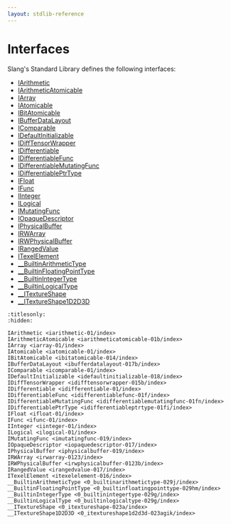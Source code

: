 ```yaml
---
layout: stdlib-reference
---
```

# Interfaces

Slang's Standard Library defines the following interfaces:

- [IArithmetic](iarithmetic-01/index)
- [IArithmeticAtomicable](iarithmeticatomicable-01b/index)
- [IArray](iarray-01/index)
- [IAtomicable](iatomicable-01/index)
- [IBitAtomicable](ibitatomicable-014/index)
- [IBufferDataLayout](ibufferdatalayout-017b/index)
- [IComparable](icomparable-01/index)
- [IDefaultInitializable](idefaultinitializable-018/index)
- [IDiffTensorWrapper](idifftensorwrapper-015b/index)
- [IDifferentiable](idifferentiable-01/index)
- [IDifferentiableFunc](idifferentiablefunc-01f/index)
- [IDifferentiableMutatingFunc](idifferentiablemutatingfunc-01fn/index)
- [IDifferentiablePtrType](idifferentiableptrtype-01fi/index)
- [IFloat](ifloat-01/index)
- [IFunc](ifunc-01/index)
- [IInteger](iinteger-01/index)
- [ILogical](ilogical-01/index)
- [IMutatingFunc](imutatingfunc-019/index)
- [IOpaqueDescriptor](iopaquedescriptor-017/index)
- [IPhysicalBuffer](iphysicalbuffer-019/index)
- [IRWArray](irwarray-0123/index)
- [IRWPhysicalBuffer](irwphysicalbuffer-0123b/index)
- [IRangedValue](irangedvalue-017/index)
- [ITexelElement](itexelelement-016/index)
- [\_\_BuiltinArithmeticType](0_builtinarithmetictype-029j/index)
- [\_\_BuiltinFloatingPointType](0_builtinfloatingpointtype-029hm/index)
- [\_\_BuiltinIntegerType](0_builtinintegertype-029g/index)
- [\_\_BuiltinLogicalType](0_builtinlogicaltype-029g/index)
- [\_\_ITextureShape](0_itextureshape-023a/index)
- [\_\_ITextureShape1D2D3D](0_itextureshape1d2d3d-023agik/index)

```{toctree}
:titlesonly:
:hidden:

IArithmetic <iarithmetic-01/index>
IArithmeticAtomicable <iarithmeticatomicable-01b/index>
IArray <iarray-01/index>
IAtomicable <iatomicable-01/index>
IBitAtomicable <ibitatomicable-014/index>
IBufferDataLayout <ibufferdatalayout-017b/index>
IComparable <icomparable-01/index>
IDefaultInitializable <idefaultinitializable-018/index>
IDiffTensorWrapper <idifftensorwrapper-015b/index>
IDifferentiable <idifferentiable-01/index>
IDifferentiableFunc <idifferentiablefunc-01f/index>
IDifferentiableMutatingFunc <idifferentiablemutatingfunc-01fn/index>
IDifferentiablePtrType <idifferentiableptrtype-01fi/index>
IFloat <ifloat-01/index>
IFunc <ifunc-01/index>
IInteger <iinteger-01/index>
ILogical <ilogical-01/index>
IMutatingFunc <imutatingfunc-019/index>
IOpaqueDescriptor <iopaquedescriptor-017/index>
IPhysicalBuffer <iphysicalbuffer-019/index>
IRWArray <irwarray-0123/index>
IRWPhysicalBuffer <irwphysicalbuffer-0123b/index>
IRangedValue <irangedvalue-017/index>
ITexelElement <itexelelement-016/index>
__BuiltinArithmeticType <0_builtinarithmetictype-029j/index>
__BuiltinFloatingPointType <0_builtinfloatingpointtype-029hm/index>
__BuiltinIntegerType <0_builtinintegertype-029g/index>
__BuiltinLogicalType <0_builtinlogicaltype-029g/index>
__ITextureShape <0_itextureshape-023a/index>
__ITextureShape1D2D3D <0_itextureshape1d2d3d-023agik/index>
```
